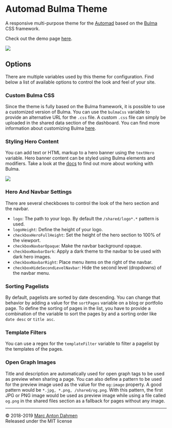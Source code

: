 # Automad Bulma Theme

A responsive multi-purpose theme for the [Automad](https://automad.org) based on the [Bulma](https://bulma.io) CSS framework.   
     
Check out the demo page [here](https://bulma.dev.automad.org).

![](https://bulma.dev.automad.org/shared/screenshot-1.png)

## Options

There are multiple variables used by this theme for configuration. Find below a list of available options to control the look and feel of your site.

### Custom Bulma CSS

Since the theme is fully based on the Bulma framework, it is possible to use a customized version of Bulma. You can use the `bulmaCss` variable to provide an alternative URL for the `.css` file. A custom `.css` file can simply be uploaded in the shared data section of the dashboard. You can find more information about customizing Bulma [here](https://bulma.io/documentation/customize/).

### Styling Hero Content

You can add text or HTML markup to a hero banner using the `textHero` variable. Hero banner content can be styled using Bulma elements and modifiers. Take a look at the [docs](https://bulma.io/documentation/modifiers/) to find out more about working with Bulma.

![](https://bulma.dev.automad.org/shared/screenshot-2.png)

### Hero And Navbar Settings

There are several checkboxes to control the look of the hero section and the navbar. 

- `logo`: The path to your logo. By default the `/shared/logo*.*` pattern is used.
- `logoHeight`: Define the height of your logo.
- `checkboxHeroFullHeight`: Set the height of the hero section to 100% of the viewport.
- `checkboxNavbarOpaque`: Make the navbar background opaque.
- `checkboxNavbarDark`: Apply a dark theme to the navbar to be used with dark hero images.
- `checkboxNavbarRight`: Place menu items on the right of the navbar.
- `checkboxHideSecondLevelNavbar`: Hide the second level (dropdowns) of the navbar menu.

### Sorting Pagelists

By default, pagelists are sorted by date descending. You can change that behavior by adding a value for the `sortPages` variable on a blog or portfolio page. To define the sorting of pages in the list, you have to provide a combination of the variable to sort the pages by and a sorting order like `date desc` or `title asc`. 

### Template Filters

You can use a regex for the `templateFilter` variable to filter a pagelist by the templates of the pages.

### Open Graph Images

Title and description are automatically used for open graph tags to be used as preview when sharing a page. You can also define a pattern to be used for the preview image used as the value for the `og:image` property. A good pattern would be `*.jpg, *.png, /shared/og.png`. With this pattern, the first JPG or PNG image would be used as preview image while using a file called `og.png` in the shared files section as a fallback for pages without any image.

---

© 2018-2019 [Marc Anton Dahmen](https://marcdahmen.de)   
Released under the MIT license